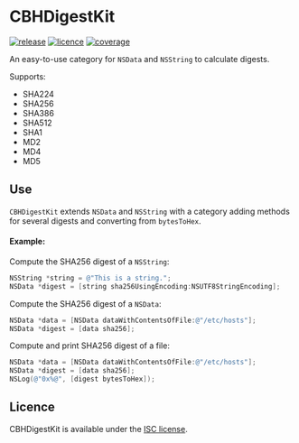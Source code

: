# CBHDigestKit

[![release](https://img.shields.io/badge/release-1.1.1-blue.svg?cacheSeconds=2592000)](https://github.com/chris-huxtable/CBHDigestKit/releases)
[![licence](https://img.shields.io/badge/licence-ISC-lightgrey.svg?cacheSeconds=2592000)](https://github.com/chris-huxtable/CBHDigestKit/blob/master/LICENSE)
[![coverage](https://img.shields.io/badge/coverage-100%25-brightgreen.svg?cacheSeconds=2592000)](https://github.com/chris-huxtable/CBHDigestKit)

An easy-to-use category for `NSData` and `NSString` to calculate digests.

Supports:
- SHA224
- SHA256
- SHA386
- SHA512
- SHA1
- MD2
- MD4
- MD5


## Use

`CBHDigestKit` extends `NSData` and `NSString` with a category adding methods for several digests and converting from `bytesToHex`.

#### Example:

Compute the SHA256 digest of a `NSString`:
```objective-c
NSString *string = @"This is a string.";
NSData *digest = [string sha256UsingEncoding:NSUTF8StringEncoding];
```

Compute the SHA256 digest of a `NSData`:
```objective-c
NSData *data = [NSData dataWithContentsOfFile:@"/etc/hosts"];
NSData *digest = [data sha256];
```

Compute and print SHA256 digest of a file:
```objective-c
NSData *data = [NSData dataWithContentsOfFile:@"/etc/hosts"];
NSData *digest = [data sha256];
NSLog(@"0x%@", [digest bytesToHex]);
```


## Licence
CBHDigestKit is available under the [ISC license](https://github.com/chris-huxtable/CBHDigestKit/blob/master/LICENSE).
